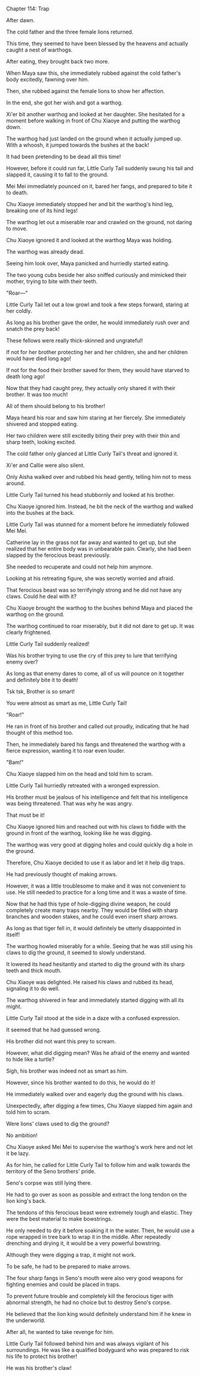 Chapter 114: Trap

After dawn.

The cold father and the three female lions returned.

This time, they seemed to have been blessed by the heavens and actually caught a nest of warthogs.

After eating, they brought back two more.

When Maya saw this, she immediately rubbed against the cold father's body excitedly, fawning over him.

Then, she rubbed against the female lions to show her affection.

In the end, she got her wish and got a warthog.

Xi'er bit another warthog and looked at her daughter. She hesitated for a moment before walking in front of Chu Xiaoye and putting the warthog down.

The warthog had just landed on the ground when it actually jumped up. With a whoosh, it jumped towards the bushes at the back\!

It had been pretending to be dead all this time\!

However, before it could run far, Little Curly Tail suddenly swung his tail and slapped it, causing it to fall to the ground.

Mei Mei immediately pounced on it, bared her fangs, and prepared to bite it to death.

Chu Xiaoye immediately stopped her and bit the warthog's hind leg, breaking one of its hind legs\!

The warthog let out a miserable roar and crawled on the ground, not daring to move.

Chu Xiaoye ignored it and looked at the warthog Maya was holding.

The warthog was already dead.

Seeing him look over, Maya panicked and hurriedly started eating.

The two young cubs beside her also sniffed curiously and mimicked their mother, trying to bite with their teeth.

"Roar—"

Little Curly Tail let out a low growl and took a few steps forward, staring at her coldly.

As long as his brother gave the order, he would immediately rush over and snatch the prey back\!

These fellows were really thick-skinned and ungrateful\!

If not for her brother protecting her and her children, she and her children would have died long ago\!

If not for the food their brother saved for them, they would have starved to death long ago\!

Now that they had caught prey, they actually only shared it with their brother. It was too much\!

All of them should belong to his brother\!

Maya heard his roar and saw him staring at her fiercely. She immediately shivered and stopped eating.

Her two children were still excitedly biting their prey with their thin and sharp teeth, looking excited.

The cold father only glanced at Little Curly Tail's threat and ignored it.

Xi'er and Callie were also silent.

Only Aisha walked over and rubbed his head gently, telling him not to mess around.

Little Curly Tail turned his head stubbornly and looked at his brother.

Chu Xiaoye ignored him. Instead, he bit the neck of the warthog and walked into the bushes at the back.

Little Curly Tail was stunned for a moment before he immediately followed Mei Mei.

Catherine lay in the grass not far away and wanted to get up, but she realized that her entire body was in unbearable pain. Clearly, she had been slapped by the ferocious beast previously.

She needed to recuperate and could not help him anymore.

Looking at his retreating figure, she was secretly worried and afraid.

That ferocious beast was so terrifyingly strong and he did not have any claws. Could he deal with it?

Chu Xiaoye brought the warthog to the bushes behind Maya and placed the warthog on the ground.

The warthog continued to roar miserably, but it did not dare to get up. It was clearly frightened.

Little Curly Tail suddenly realized\!

Was his brother trying to use the cry of this prey to lure that terrifying enemy over?

As long as that enemy dares to come, all of us will pounce on it together and definitely bite it to death\!

Tsk tsk, Brother is so smart\!

You were almost as smart as me, Little Curly Tail\!

"Roar\!"

He ran in front of his brother and called out proudly, indicating that he had thought of this method too.

Then, he immediately bared his fangs and threatened the warthog with a fierce expression, wanting it to roar even louder.

"Bam\!"

Chu Xiaoye slapped him on the head and told him to scram.

Little Curly Tail hurriedly retreated with a wronged expression.

His brother must be jealous of his intelligence and felt that his intelligence was being threatened. That was why he was angry.

That must be it\!

Chu Xiaoye ignored him and reached out with his claws to fiddle with the ground in front of the warthog, looking like he was digging.

The warthog was very good at digging holes and could quickly dig a hole in the ground.

Therefore, Chu Xiaoye decided to use it as labor and let it help dig traps.

He had previously thought of making arrows.

However, it was a little troublesome to make and it was not convenient to use. He still needed to practice for a long time and it was a waste of time.

Now that he had this type of hole-digging divine weapon, he could completely create many traps nearby. They would be filled with sharp branches and wooden stakes, and he could even insert sharp arrows.

As long as that tiger fell in, it would definitely be utterly disappointed in itself\!

The warthog howled miserably for a while. Seeing that he was still using his claws to dig the ground, it seemed to slowly understand.

It lowered its head hesitantly and started to dig the ground with its sharp teeth and thick mouth.

Chu Xiaoye was delighted. He raised his claws and rubbed its head, signaling it to do well.

The warthog shivered in fear and immediately started digging with all its might.

Little Curly Tail stood at the side in a daze with a confused expression.

It seemed that he had guessed wrong.

His brother did not want this prey to scream.

However, what did digging mean? Was he afraid of the enemy and wanted to hide like a turtle?

Sigh, his brother was indeed not as smart as him.

However, since his brother wanted to do this, he would do it\!

He immediately walked over and eagerly dug the ground with his claws.

Unexpectedly, after digging a few times, Chu Xiaoye slapped him again and told him to scram.

Were lions' claws used to dig the ground?

No ambition\!

Chu Xiaoye asked Mei Mei to supervise the warthog's work here and not let it be lazy.

As for him, he called for Little Curly Tail to follow him and walk towards the territory of the Seno brothers' pride.

Seno's corpse was still lying there.

He had to go over as soon as possible and extract the long tendon on the lion king's back.

The tendons of this ferocious beast were extremely tough and elastic. They were the best material to make bowstrings.

He only needed to dry it before soaking it in the water. Then, he would use a rope wrapped in tree bark to wrap it in the middle. After repeatedly drenching and drying it, it would be a very powerful bowstring.

Although they were digging a trap, it might not work.

To be safe, he had to be prepared to make arrows.

The four sharp fangs in Seno's mouth were also very good weapons for fighting enemies and could be placed in traps.

To prevent future trouble and completely kill the ferocious tiger with abnormal strength, he had no choice but to destroy Seno's corpse.

He believed that the lion king would definitely understand him if he knew in the underworld.

After all, he wanted to take revenge for him.

Little Curly Tail followed behind him and was always vigilant of his surroundings. He was like a qualified bodyguard who was prepared to risk his life to protect his brother\!

He was his brother's claw\!